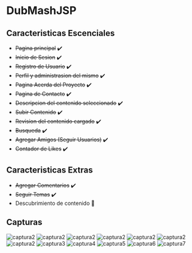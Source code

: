 # DubMashJSP

## Caracteristicas Escenciales
* ~~Pagina principal~~ ✔️ 
* ~~Inicio de Sesion~~ ✔️ 
* ~~Registro de Usuario~~ ✔️ 
* ~~Perfil y administrasion del mismo~~ ✔️ 
* ~~Pagina Acerda del Proyecto~~ ✔️ 
* ~~Pagina de Contacto~~ ✔️ 
* ~~Descripcion del contenido seleccionado~~ ✔️ 
* ~~Subir Contenido~~ ✔️ 
* ~~Revision del contenido cargado~~ ✔️ 
* ~~Busqueda~~ ✔️ 
* ~~Agregar Amigos (Seguir Usuarios)~~ ✔️ 
* ~~Contador de Likes~~ ✔️ 

## Caracteristicas Extras
* ~~Agregar Comentarios~~ ✔️ 
* ~~Seguir Temas~~ ✔️ 
* Descubrimiento de contenido 👀

## Capturas
![captura2](capturas/8.png)
![captura2](capturas/12.png)
![captura2](capturas/13.png)
![captura2](capturas/9.png)
![captura2](capturas/10.png)
![captura2](capturas/11.png)
![captura2](capturas/2.png)
![captura3](capturas/3.png)
![captura4](capturas/4.png)
![captura5](capturas/5.png)
![captura6](capturas/6.png)
![captura7](capturas/7.png)
